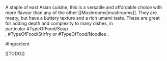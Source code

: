 A staple of east Asian cuisine, this is a versatile and affordable choice with more flavour than any of the other [[Mushrooms|mushrooms]]. They are meaty, but have a buttery texture and a rich umami taste. These are great for adding depth and complexity to many dishes, in particular #TypeOfFood/Soup , #TypeOfFood/Stirfry or #TypeOfFood/Noodles .

#Ingredient 

[[TODO]]